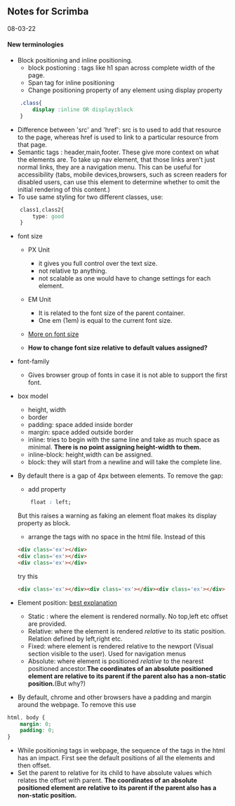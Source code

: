 ## Notes for Scrimba
08-03-22

#### New terminologies
+ Block positioning and inline positioning.
    + block postioning : tags like h1 span across complete width of the page.
    + Span tag for inline positioning
    + Change positioning property of any element using display property
```css
    .class{
        display :inline OR display:block
    }
```
+ Difference between 'src' and 'href': src is to used to add that resource to the page, whereas href is used to link to a particular resource from that page.
+ Semantic tags : header,main,footer. These give more context on what the elements are. To take up nav element, that those links aren't just normal links, they are a navigation menu. This can be useful for accessibility (tabs, mobile devices,browsers, such as screen readers for disabled users, can use this element to determine whether to omit the initial rendering of this content.)
+ To use same styling for two different classes, use:
```css
    class1,class2{
        type: good
    }
```
+ font size
    + PX Unit
        + it gives you full control over the text size.
        + not relative tp anything.
        + not scalable as one would have to change settings for each element.

    + EM Unit
        + It is related to the font size of the parent container. 
        + One em (1em) is equal to the current font size.
    + [More on font size](https://css-tricks.com/almanac/properties/f/font-size/)
    + __How to change font size relative to default values assigned?__

+ font-family
    + Gives browser group of fonts in case it is not able to support the first font.

+ box model
    + height, width
    + border
    + padding: space added inside border
    + margin: space added outside border
    + inline: tries to begin with the same line and take as much space as minimal. __There is no point assigning height-width to them.__
    + inline-block: height,width can be assigned.
    + block: they will start from a newline and will take the complete line.
+ By default there is a gap of 4px between elements. To remove the gap:
    + add property
    ```css
        float : left;
    ```
    But this raises a warning as faking an element float makes its display property as block.
    + arrange the tags with no space in the html file.
    Instead of this
    ```html
    <div class='ex'></div>
    <div class='ex'></div>
    <div class='ex'></div>
    ```
        
    try this
    

    ```html
    <div class='ex'></div><div class='ex'></div><div class='ex'></div>
    ```
+ Element position: [best explanation](https://www.freecodecamp.org/news/how-to-use-the-position-property-in-css-to-align-elements-d8f49c403a26/)
    + Static : where the element is rendered normally. No top,left etc offset are provided.
    + Relative: where the element is rendered _relative_ to its static position. Relation defined by left,right etc.
    + Fixed: where element is rendered relative to the newport (Visual section visible to the user). Used for navigation menus
    + Absolute: where element is positioned _relative_ to the nearest positioned ancestor.__The coordinates of an absolute positioned element are relative to its parent if the parent also has a non-static position.__(But why?)

+ By default, chrome and other browsers have a padding and margin around the webpage. To remove this use
```css
html, body {
    margin: 0;
    padding: 0;
}
```
+ While positioning tags in webpage, the sequence of the tags in the html has an impact. First see the default positions of all the elements and then offset.
+ Set the parent to relative for its child to have absolute values which relates the offset with parent. __The coordinates of an absolute positioned element are relative to its parent if the parent also has a non-static position.__